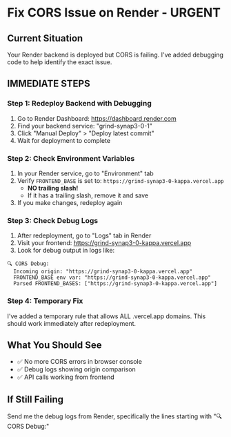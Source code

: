 # Fix CORS Issue on Render - URGENT

## Current Situation
Your Render backend is deployed but CORS is failing. I've added debugging code to help identify the exact issue.

## IMMEDIATE STEPS

### Step 1: Redeploy Backend with Debugging
1. Go to Render Dashboard: https://dashboard.render.com
2. Find your backend service: "grind-synap3-0-1"
3. Click "Manual Deploy" > "Deploy latest commit"
4. Wait for deployment to complete

### Step 2: Check Environment Variables
1. In your Render service, go to "Environment" tab
2. Verify `FRONTEND_BASE` is set to: `https://grind-synap3-0-kappa.vercel.app`
   - **NO trailing slash!**
   - If it has a trailing slash, remove it and save
3. If you make changes, redeploy again

### Step 3: Check Debug Logs
1. After redeployment, go to "Logs" tab in Render
2. Visit your frontend: https://grind-synap3-0-kappa.vercel.app
3. Look for debug output in logs like:
```
🔍 CORS Debug:
  Incoming origin: "https://grind-synap3-0-kappa.vercel.app"
  FRONTEND_BASE env var: "https://grind-synap3-0-kappa.vercel.app"
  Parsed FRONTEND_BASES: ["https://grind-synap3-0-kappa.vercel.app"]
```

### Step 4: Temporary Fix
I've added a temporary rule that allows ALL .vercel.app domains. This should work immediately after redeployment.

## What You Should See
- ✅ No more CORS errors in browser console
- ✅ Debug logs showing origin comparison
- ✅ API calls working from frontend

## If Still Failing
Send me the debug logs from Render, specifically the lines starting with "🔍 CORS Debug:"
